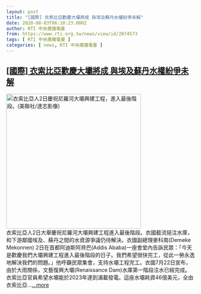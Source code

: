 ```yaml
---
layout: post
title: "[國際] 衣索比亞歡慶大壩將成 與埃及蘇丹水權紛爭未解"
date: 2020-08-03T06:10:23.000Z
author: RTI 中央廣播電臺
from: https://www.rti.org.tw/news/view/id/2074573
tags: [ RTI 中央廣播電臺 ]
categories: [ news, RTI 中央廣播電臺 ]
---
```

<!--1596435023000-->
[[國際] 衣索比亞歡慶大壩將成 與埃及蘇丹水權紛爭未解](https://www.rti.org.tw/news/view/id/2074573)
------

<div>
<img src="https://static.rti.org.tw/assets/thumbnails/2020/08/03/4d61841f296e7a39869d73fa7752e668.jpg" width="360" alt="衣索比亞人2日慶祝尼羅河大壩興建工程，進入最後階段。(美聯社/達志影像)" title="衣索比亞人2日慶祝尼羅河大壩興建工程，進入最後階段。(美聯社/達志影像)"><br>衣索比亞人2日大舉慶祝尼羅河大壩興建工程進入最後階段。衣國截流挹注水庫，和下游鄰國埃及、蘇丹之間的水資源爭議仍待解決。衣國副總理麥科南(Demeke Mekonnen) 2日在首都阿迪斯阿貝巴(Addis Ababa)一座會堂內告訴民眾：「今天是歡慶我們大壩興建工程進入最後階段的日子。我們希望很快完工，從此一勞永逸地解決我們的問題。」他呼籲民眾集會，支持水壩工程完工。衣國7月22日宣布，由於大雨關係，文藝復興大壩(Renaissance Dam)水庫第一階段注水已經完成。衣索比亞官員希望水壩能於2023年達到滿載發電。這座水壩耗資46億美元，全由衣索比亞...<a target="_blank" href="https://www.rti.org.tw/news/view/id/2074573">...more</a>
</div>
